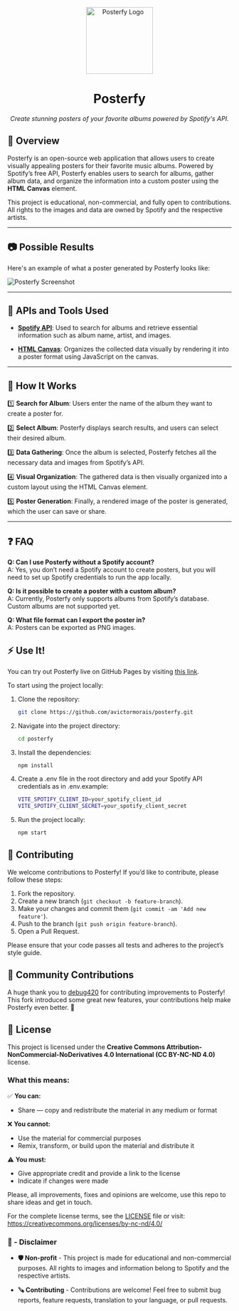<p align="center">
  <img src="https://raw.githubusercontent.com/avictormorais/posterfy/refs/heads/main/public/ico.png" width="150" height="150" alt="Posterfy Logo">
</p>

<h1 align="center">Posterfy</h1>

<p align="center">
  <em>Create stunning posters of your favorite albums powered by Spotify's API.</em>
</p>

## 🔭 **Overview**

Posterfy is an open-source web application that allows users to create visually appealing posters for their favorite music albums. Powered by Spotify’s free API, Posterfy enables users to search for albums, gather album data, and organize the information into a custom poster using the **HTML Canvas** element.

This project is educational, non-commercial, and fully open to contributions. All rights to the images and data are owned by Spotify and the respective artists.

---

## 📷 **Possible Results**

Here's an example of what a poster generated by Posterfy looks like:

![Posterfy Screenshot](https://raw.githubusercontent.com/avictormorais/posterfy/refs/heads/main/src/assets/albuns.png)

---

## 👾 **APIs and Tools Used**

- **[Spotify API](https://developer.spotify.com/)**: Used to search for albums and retrieve essential information such as album name, artist, and images.
  
- **[HTML Canvas](https://developer.mozilla.org/docs/Web/API/Canvas_API/Tutorial)**: Organizes the collected data visually by rendering it into a poster format using JavaScript on the canvas.

---

## 🔧 **How It Works**

1️⃣ **Search for Album**: Users enter the name of the album they want to create a poster for.

2️⃣ **Select Album**: Posterfy displays search results, and users can select their desired album.

3️⃣ **Data Gathering**: Once the album is selected, Posterfy fetches all the necessary data and images from Spotify’s API.

4️⃣ **Visual Organization**: The gathered data is then visually organized into a custom layout using the HTML Canvas element.

5️⃣ **Poster Generation**: Finally, a rendered image of the poster is generated, which the user can save or share.

---

## ❓ **FAQ**

**Q: Can I use Posterfy without a Spotify account?**  
A: Yes, you don’t need a Spotify account to create posters, but you will need to set up Spotify credentials to run the app locally.

**Q: Is it possible to create a poster with a custom album?**  
A: Currently, Posterfy only supports albums from Spotify’s database. Custom albums are not supported yet.

**Q: What file format can I export the poster in?**  
A: Posters can be exported as PNG images.


## ⚡ **Use It!**

You can try out Posterfy live on GitHub Pages by visiting [this link](https://avictormorais.github.io/posterfy/).

To start using the project locally:

1. Clone the repository:
   ```bash
   git clone https://github.com/avictormorais/posterfy.git
   ```
2. Navigate into the project directory:
   ```bash
   cd posterfy
   ```
3. Install the dependencies:
   ```bash
   npm install
   ```
4. Create a .env file in the root directory and add your Spotify API credentials as in .env.example:
    ```bash
    VITE_SPOTIFY_CLIENT_ID=your_spotify_client_id
    VITE_SPOTIFY_CLIENT_SECRET=your_spotify_client_secret
    ```
5. Run the project locally:
    ```bash
    npm start
    ```

## 🤝 **Contributing**

We welcome contributions to Posterfy! If you’d like to contribute, please follow these steps:

1. Fork the repository.
2. Create a new branch (`git checkout -b feature-branch`).
3. Make your changes and commit them (`git commit -am 'Add new feature'`).
4. Push to the branch (`git push origin feature-branch`).
5. Open a Pull Request.

Please ensure that your code passes all tests and adheres to the project’s style guide.

## 🎉 Community Contributions
A huge thank you to [debug420](https://github.com/debug420) for contributing improvements to Posterfy! This fork introduced some great new features, your contributions help make Posterfy even better. 🚀

## 📄 License

This project is licensed under the **Creative Commons Attribution-NonCommercial-NoDerivatives 4.0 International (CC BY-NC-ND 4.0)** license.

### What this means:

✅ **You can:**
- Share — copy and redistribute the material in any medium or format

❌ **You cannot:**
- Use the material for commercial purposes
- Remix, transform, or build upon the material and distribute it

⚠️ **You must:**
- Give appropriate credit and provide a link to the license
- Indicate if changes were made

Please, all improvements, fixes and opinions are welcome, use this repo to share ideas and get in touch.

For the complete license terms, see the [LICENSE](./LICENSE) file or visit: https://creativecommons.org/licenses/by-nc-nd/4.0/

<h3 align="left">📕 - Disclaimer</h3>

- **🛡️ Non-profit** - This project is made for educational and non-commercial purposes. All rights to images and information belong to Spotify and the respective artists.

- **🪚 Contributing** - Contributions are welcome! Feel free to submit bug reports, feature requests, translation to your language, or pull requests.